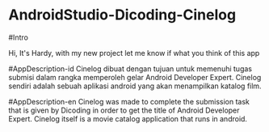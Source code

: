 # AndroidStudio-Dicoding-Cinelog

#Intro 

Hi, It's Hardy, with my new project
let me know if what you think of this app

#AppDescription-id
Cinelog dibuat dengan tujuan untuk memenuhi tugas submisi dalam rangka memperoleh gelar Android Developer Expert. Cinelog sendiri adalah sebuah aplikasi android yang akan menampilkan katalog film.

#AppDescription-en
Cinelog was made to complete the submission task that is given by Dicoding in order to get the title of Android Developer Expert. Cinelog itself is a movie catalog application that runs in android.
